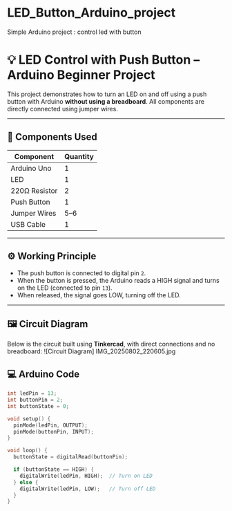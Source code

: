 # LED_Button_Arduino_project
Simple Arduino project : control led with button
# 💡 LED Control with Push Button – Arduino Beginner Project

This project demonstrates how to turn an LED on and off using a push button with Arduino **without using a breadboard**. All components are directly connected using jumper wires.

---

## 🧰 Components Used

| Component      | Quantity |
|----------------|----------|
| Arduino Uno    | 1        |
| LED            | 1        |
| 220Ω Resistor  | 2        |
| Push Button    | 1        |
| Jumper Wires   | 5–6      |
| USB Cable      | 1        |

---

## ⚙️ Working Principle

- The push button is connected to digital pin `2`.
- When the button is pressed, the Arduino reads a HIGH signal and turns on the LED (connected to pin `13`).
- When released, the signal goes LOW, turning off the LED.

---

## 🖼️ Circuit Diagram

Below is the circuit built using **Tinkercad**, with direct connections and no breadboard:
![Circuit Diagram] IMG_20250802_220605.jpg



## 💻 Arduino Code

```cpp
int ledPin = 13;       
int buttonPin = 2;     
int buttonState = 0;

void setup() {
  pinMode(ledPin, OUTPUT);
  pinMode(buttonPin, INPUT);
}

void loop() {
  buttonState = digitalRead(buttonPin);

  if (buttonState == HIGH) {
    digitalWrite(ledPin, HIGH);  // Turn on LED
  } else {
    digitalWrite(ledPin, LOW);   // Turn off LED
  }
}
